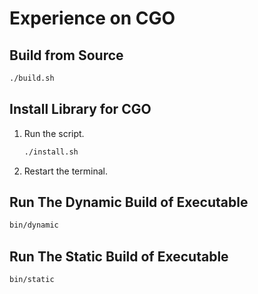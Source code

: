 # Experience on CGO

## Build from Source
```bash
./build.sh
```

## Install Library for CGO
1.  Run the script.
    ```bash
    ./install.sh
    ```
1.  Restart the terminal.

## Run The Dynamic Build of Executable
```bash
bin/dynamic
```

## Run The Static Build of Executable
```bash
bin/static
```
